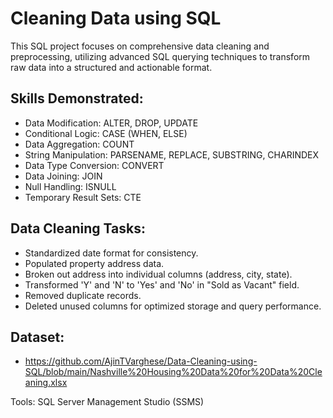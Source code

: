 # Cleaning Data using SQL

This SQL project focuses on comprehensive data cleaning and preprocessing, utilizing advanced SQL querying techniques to transform raw data into a structured and actionable format.

## Skills Demonstrated:

- Data Modification: ALTER, DROP, UPDATE
- Conditional Logic: CASE (WHEN, ELSE)
- Data Aggregation: COUNT
- String Manipulation: PARSENAME, REPLACE, SUBSTRING, CHARINDEX
- Data Type Conversion: CONVERT
- Data Joining: JOIN
- Null Handling: ISNULL
- Temporary Result Sets: CTE

## Data Cleaning Tasks:

- Standardized date format for consistency.
- Populated property address data.
- Broken out address into individual columns (address, city, state).
- Transformed 'Y' and 'N' to 'Yes' and 'No' in "Sold as Vacant" field.
- Removed duplicate records.
- Deleted unused columns for optimized storage and query performance.

## Dataset:
- https://github.com/AjinTVarghese/Data-Cleaning-using-SQL/blob/main/Nashville%20Housing%20Data%20for%20Data%20Cleaning.xlsx

Tools: SQL Server Management Studio (SSMS)
